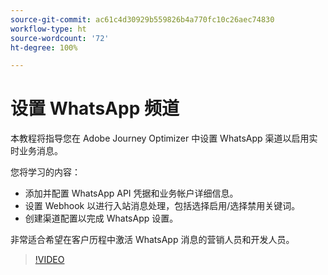 ```yaml
---
source-git-commit: ac61c4d30929b559826b4a770fc10c26aec74830
workflow-type: ht
source-wordcount: '72'
ht-degree: 100%

---
```

# 设置 WhatsApp 频道

本教程将指导您在 Adobe Journey Optimizer 中设置 WhatsApp 渠道以启用实时业务消息。

您将学习的内容：

* 添加并配置 WhatsApp API 凭据和业务帐户详细信息。
* 设置 Webhook 以进行入站消息处理，包括选择启用/选择禁用关键词。
* 创建渠道配置以完成 WhatsApp 设置。

非常适合希望在客户历程中激活 WhatsApp 消息的营销人员和开发人员。

>[!VIDEO](https://video.tv.adobe.com/v/3470268/?learn=on&enablevpops)
